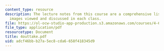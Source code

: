 ```yaml
---
content_type: resource
description: The lecture notes from this course are a comprehensive listing of the
  images viewed and discussed in each class.
file: https://ol-ocw-studio-app-production.s3.amazonaws.com/courses/4-665-contemporary-architecture-and-critical-debate-spring-2002/adcf46bbb27a5ec8cda6658f418345d9_4outtake.pdf
file_type: application/pdf
resourcetype: Document
title: 4outtake.pdf
uid: adcf46bb-b27a-5ec8-cda6-658f418345d9
---
```

